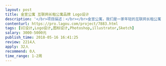 ```yaml
---                
layout: post       
title: 金宣公寓 互联网长租公寓品牌 Logo设计           
description: '</br>项目描述：</br></br>金宣公寓，我们是一家年轻的互联网长租公寓品牌。目前公司一千余人，业务覆盖北京、成都、南京、西安、青岛、杭州、苏州、昆明、石家庄等重点城市。</br>希望设计一款符合主流审美趋势的互联网风格LOGO</br></br>主要设计要求：</br>简洁、大气、体现长租公寓行业特征、体现客户关怀</br></br>可参考Logo产品：</br>贝壳：ke.com</br>美丽屋：meiliwu.com</br>自如：ziroom.com</br>'     
contenturl: https://pro.lagou.com/project/7883.html      
tags: [UI设计,Logo设计,图标设计,Photoshop,illustrator,Sketch]            
salary: 3000-5000元          
publish_time: 2018-05-16 16:41:25         
review: 2214人                   
apply: 32人                   
recommend: 0人                   
time_range: 1-2周              
---                 
```

